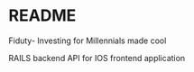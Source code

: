 # README

Fiduty- Investing for Millennials made cool

RAILS backend API for IOS frontend application
